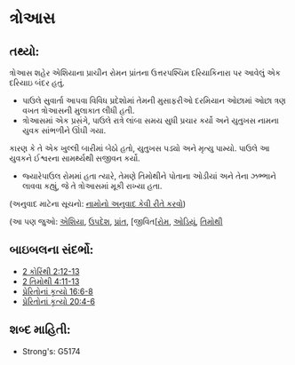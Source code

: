 # ત્રોઆસ

## તથ્યો: 

ત્રોઆસ શહેર એશિયાના પ્રાચીન રોમન પ્રાંતના ઉત્તરપશ્ચિમ દરિયાકિનારા પર આવેલું એક દરિયાઇ બંદર હતું.

* પાઉલે સુવાર્તા આપવા વિવિધ પ્રદેશોમાં તેમની મુસાફરીઓ દરમિયાન ઓછામાં ઓછા ત્રણ વખત ત્રોઆસની મુલાકાત લીધી હતી.
* ત્રોઆસમાં એક પ્રસંગે, પાઉલે રાત્રે લાંબા સમય સુધી પ્રચાર કર્યો અને યુતુખસ નામના યુવક સાંભળીને ઊંઘી ગયા.

કારણ કે તે એક ખુલ્લી બારીમાં બેઠો હતો, યુતુખસ પડ્યો અને મૃત્યુ પામ્યો.
પાઉલે આ યુવકને ઈશ્વરના સામર્થ્યથી સજીવન કર્યો.

* જ્યારેપાઉલ રોમમાં હતા ત્યારે, તેમણે તિમોથીને પોતાના ઓડીયાં અને તેના ઝભ્ભાને લાવવા કહ્યું, જે તે ત્રોઆસમાં મૂકી રાખ્યા હતા.

(અનુવાદ માટેના સૂચનો: [નામોનો અનુવાદ કેવી રીતે કરવો](rc://gu/ta/man/translate/translate-names))

(આ પણ જુઓ: [એશિયા](../names/asia.md), [ઉપદેશ](../other/preach.md), [પ્રાંત](../other/province.md), [જીવિત[[રોમ](../other/raise.md), [ઓડિયું](../names/rome.md), [તિમોથી](../other/scroll.md)

## બાઇબલના સંદર્ભો: 

* [2 કોરિંથી 2:12-13](../names/timothy.md)
* [2 તિમોથી 4:11-13](rc://gu/tn/help/2co/02/12)
* [પ્રેરિતોનાં કૃત્યો 16:6-8](rc://gu/tn/help/2ti/04/11)
* [પ્રેરિતોનાં કૃત્યો 20:4-6](rc://gu/tn/help/act/16/06)

## શબ્દ માહિતી: 

* Strong's: G5174
